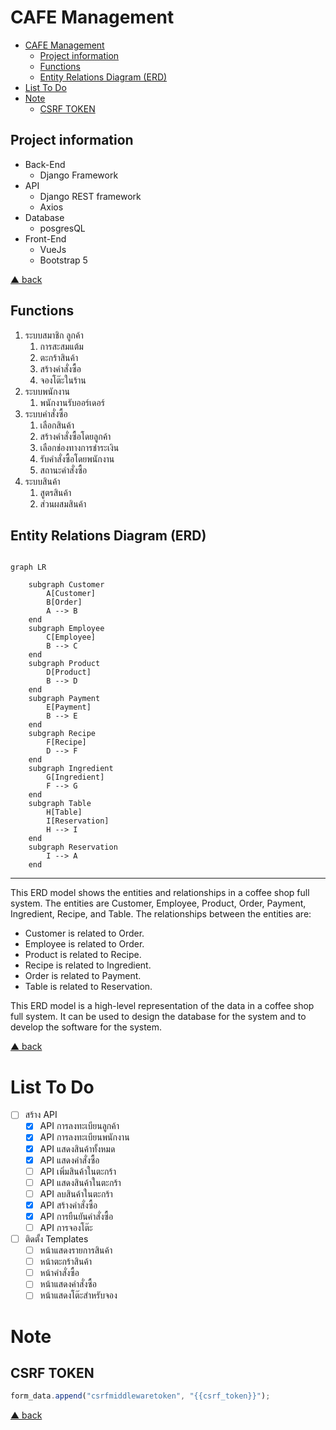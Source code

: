 # CAFE Management

- [CAFE Management](#cafe-management)
  - [Project information](#project-information)
  - [Functions](#functions)
  - [Entity Relations Diagram (ERD)](#entity-relations-diagram-erd)
- [List To Do](#list-to-do)
- [Note](#note)
  - [CSRF TOKEN](#csrf-token)

## Project information

- Back-End
  - Django Framework
- API
  - Django REST framework
  - Axios
- Database
  - posgresQL
- Front-End
  - VueJs
  - Bootstrap 5

[▲ back](#cafe-management)

## Functions

1. ระบบสมาชิก ลูกค้า
   1. การสะสมแต้ม
   2. ตะกร้าสินค้า
   3. สร้างคำสั่งซื้อ
   4. จองโต๊ะในร้าน
2. ระบบพนักงาน
   1. พนักงานรับออร์เดอร์
3. ระบบคำสั่งซื้อ
   1. เลือกสินค้า
   2. สร้างคำสั่งซื้อโดยลูกค้า
   3. เลือกช่องทางการชำระเงิน
   4. รับคำสั่งซื้อโดยพนักงาน
   5. สถานะคำสั่งซื้อ
4. ระบบสินค้า
   1. สูตรสินค้า
   2. ส่วนผสมสินค้า

## Entity Relations Diagram (ERD)

```mermaid

graph LR

    subgraph Customer
        A[Customer]
        B[Order]
        A --> B
    end
    subgraph Employee
        C[Employee]
        B --> C
    end
    subgraph Product
        D[Product]
        B --> D
    end
    subgraph Payment
        E[Payment]
        B --> E
    end
    subgraph Recipe
        F[Recipe]
        D --> F
    end
    subgraph Ingredient
        G[Ingredient]
        F --> G
    end
    subgraph Table
        H[Table]
        I[Reservation]
        H --> I
    end
    subgraph Reservation
        I --> A
    end

```

---

This ERD model shows the entities and relationships in a coffee shop full system. The entities are Customer, Employee, Product, Order, Payment, Ingredient, Recipe, and Table. The relationships between the entities are:

- Customer is related to Order.
- Employee is related to Order.
- Product is related to Recipe.
- Recipe is related to Ingredient.
- Order is related to Payment.
- Table is related to Reservation.

This ERD model is a high-level representation of the data in a coffee shop full system. It can be used to design the database for the system and to develop the software for the system.

[▲ back](#cafe-management)

# List To Do

* [ ] สร้าง API
  * [X] API การลงทะเบียนลูกค้า
  * [X] API การลงทะเบียนพนักงาน
  * [X] API แสดงสินค้าทั้งหมด
  * [X] API แสดงคำสั่งซื้อ
  * [ ] API เพิ่มสินค้าในตะกร้า
  * [ ] API แสดงสินค้าในตะกร้า
  * [ ] API ลบสินค้าในตะกร้า
  * [X] API สร้างคำสั่งซื้อ
  * [X] API การยืนยันคำสั่งซื้อ
  * [ ] API การจองโต๊ะ
* [ ] ติดตั้ง Templates
  * [ ] หน้าแสดงรายการสินค้า
  * [ ] หน้าตะกร้าสินค้า
  * [ ] หน้าคำสั่งซื้อ
  * [ ] หน้าแสดงคำสั่งซื้อ
  * [ ] หน้าแสดงโต๊ะสำหรับจอง

# Note

## CSRF TOKEN

```javascript
form_data.append("csrfmiddlewaretoken", "{{csrf_token}}");
```

[▲ back](#cafe-management)
